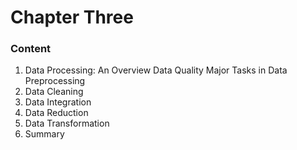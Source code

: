 # Chapter Three

### Content

1. Data Processing: An Overview
   Data Quality
   Major Tasks in Data Preprocessing
2. Data Cleaning
3. Data Integration
4. Data Reduction
5. Data Transformation
6. Summary
